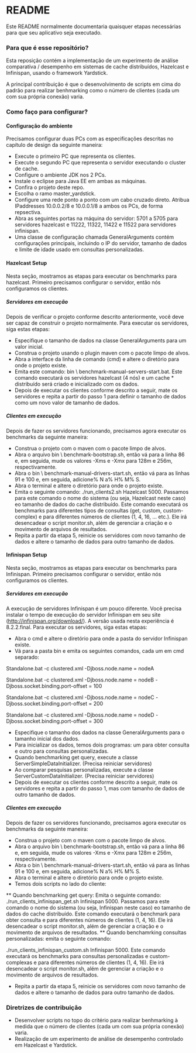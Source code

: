  # README #

Este README normalmente documentaria quaisquer etapas necessárias para que seu aplicativo seja executado.

### Para que é esse repositório? ###

Esta reposição contém a implementação de um experimento de análise comparativa / desempenho em sistemas de cache distribuídos, Hazelcast e Infinispan, usando o framework Yardstick.

A principal contribuição é que o desenvolvimento de scripts em cima do padrão para realizar benhmarking como o número de clientes (cada um com sua própria conexão) varia.

### Como faço para configurar? ###

#### Configuração do ambiente ####

Precisamos configurar duas PCs com as especificações descritas no capítulo de design da seguinte maneira:

* Execute o primeiro PC que representa os clientes.
* Execute o segundo PC que representa o servidor executando o cluster de cache.
* Configure o ambiente JDK nos 2 PCs.
* Instale o eclipse para Java EE em ambas as máquinas.
* Confira o projeto deste repo.
* Escolha o ramo master_yardstick.
* Configure uma rede ponto a ponto com um cabo cruzado direto. Atribua IPaddresses 10.0.0.2/8 e 10.0.0.1/8 a ambos os PCs, de forma repsectiva.
* Abra as seguintes portas na máquina do servidor: 5701 a 5705 para servidores hazelcast e 11222, 11322, 11422 e 11522 para servidores infinispan.
* Uma classe de configuração chamada GeneralArguments contém configurações principais, incluindo o IP do servidor, tamanho de dados e limite de idade usado em consultas personalizadas.

#### Hazelcast Setup ####

Nesta seção, mostramos as etapas para executar os benchmarks para hazelcast. Primeiro precisamos configurar o servidor, então nós configuramos os clientes.

##### Servidores em execução

Depois de verificar o projeto conforme descrito anteriormente, você deve ser capaz de construir o projeto normalmente. Para executar os servidores, siga estas etapas:

* Especifique o tamanho de dados na classe GeneralArguments para um valor inicial.
* Construa o projeto usando o plugin maven com o pacote limpo de alvos.
* Abra a interface da linha de comando (cmd) e altere o diretório para onde o projeto existe.
* Emita este comando: bin \ benchmark-manual-servers-start.bat. Este comando executará os servidores hazelcast (4 nós) e um cache * distribuído será criado e inicializado com os dados.
* Depois de executar os clientes conforme descrito a seguir, mate os servidores e repita a partir do passo 1 para definir o tamanho de dados como um novo valor de tamanho de dados.

##### Clientes em execução

Depois de fazer os servidores funcionando, precisamos agora executar os benchmarks da seguinte maneira:

* Construa o projeto com o maven com o pacote limpo de alvos.
* Abra o arquivo bin \ benchmark-bootstrap.sh, então vá para a linha 86 e, em seguida, mude os valores -Xms e -Xmx para 128m e 256m, respectivamente.
* Abra o bin \ benchmark-manual-drivers-start.sh, então vá para as linhas 91 e 100 e, em seguida, adicione% N a% H% M% S.
* Abra o terminal e altere o diretório para onde o projeto existe.
* Emita o seguinte comando: ./run_clients2.sh Hazelcast 5000. Passamos para este comando o nome do sistema (ou seja, Hazelcast neste caso) eo tamanho de dados do cache distribuído. Este comando executará os benchmarks para diferentes tipos de consultas (get, custom, custom-complex) e para diferentes números de clientes (1, 4, 16, ... etc.). Ele irá desencadear o script monitor.sh, além de gerenciar a criação e o movimento de arquivos de resultados.
* Repita a partir da etapa 5, reinicie os servidores com novo tamanho de dados e altere o tamanho de dados para outro tamanho de dados.

#### Infinispan Setup ####

Nesta seção, mostramos as etapas para executar os benchmarks para Infinispan. Primeiro precisamos configurar o servidor, então nós configuramos os clientes.

##### Servidores em execução

A execução de servidores Infinispan é um pouco diferente. Você precisa instalar o tempo de execução do servidor Infinispan em seu site (http://infinispan.org/download/). A versão usada nesta experiência é 8.2.2.final. Para executar os servidores, siga estas etapas:

* Abra o cmd e altere o diretório para onde a pasta do servidor Infinispan existe.
* Vá para a pasta bin e emita os seguintes comandos, cada um em cmd separado:

Standalone.bat -c clustered.xml -Djboss.node.name = nodeA

Standalone.bat -c clustered.xml -Djboss.node.name = nodeB -Djboss.socket.binding.port-offset = 100

Standalone.bat -c clustered.xml -Djboss.node.name = nodeC -Djboss.socket.binding.port-offset = 200

Standalone.bat -c clustered.xml -Djboss.node.name = nodeD -Djboss.socket.binding.port-offset = 300

* Especifique o tamanho dos dados na classe GeneralArguments para o tamanho inicial dos dados.
* Para inicializar os dados, temos dois programas: um para obter consulta e outro para consultas personalizadas.
* Quando benchmarking get query, execute a classe ServerSimpleDataInitializer. (Precisa reiniciar servidores)
* Ao comparar pesquisas personalizadas, execute a classe ServerCustomDataInitializer. (Precisa reiniciar servidores)
* Depois de executar os clientes conforme descrito a seguir, mate os servidores e repita a partir do passo 1, mas com tamanho de dados de outro tamanho de dados.

##### Clientes em execução

Depois de fazer os servidores funcionando, precisamos agora executar os benchmarks da seguinte maneira:

* Construa o projeto com o maven com o pacote limpo de alvos.
* Abra o arquivo bin \ benchmark-bootstrap.sh, então vá para a linha 86 e, em seguida, mude os valores -Xms e -Xmx para 128m e 256m, respectivamente.
* Abra o bin \ benchmark-manual-drivers-start.sh, então vá para as linhas 91 e 100 e, em seguida, adicione% N a% H% M% S.
* Abra o terminal e altere o diretório para onde o projeto existe.
* Temos dois scripts no lado do cliente:

** Quando benchmarking get query: Emita o seguinte comando: ./run_clients_infinispan_get.sh Infinispan 5000. Passamos para este comando o nome do sistema (ou seja, Infinispan neste caso) eo tamanho de dados do cache distribuído. Este comando executará o benchmark para obter consulta e para diferentes números de clientes (1, 4, 16). Ele irá desencadear o script monitor.sh, além de gerenciar a criação e o movimento de arquivos de resultados.
** Quando benchamrking consultas personalizadas: emita o seguinte comando:

./run_clients_infinispan_custom.sh Infinispan 5000. Este comando executará os benchmarks para consultas personalizadas e custom-complexas e para diferentes números de clientes (1, 4, 16). Ele irá desencadear o script monitor.sh, além de gerenciar a criação e o movimento de arquivos de resultados.

* Repita a partir da etapa 5, reinicie os servidores com novo tamanho de dados e altere o tamanho de dados para outro tamanho de dados.

### Diretrizes de contribuição ###

* Desenvolver scripts no topo do critério para realizar benhmarking à medida que o número de clientes (cada um com sua própria conexão) varia.
* Realização de um experimento de análise de desempenho controlado em Hazelcast e Yardstick.
